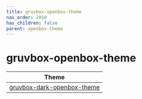 ```yaml
---
title: gruvbox-openbox-theme
nav_order: 2010
has_children: false
parent: openbox-theme
---
```



# gruvbox-openbox-theme

| Theme |
| --- |
| [gruvbox-dark-openbox-theme](https://github.com/jmattheis/gruvbox-dark-gtk/tree/master/openbox-3) |

